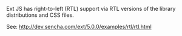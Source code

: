 Ext JS has right-to-left (RTL) support via RTL versions of the library distributions and CSS files.

See:
http://dev.sencha.com/ext/5.0.0/examples/rtl/rtl.html
